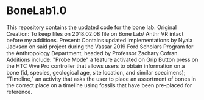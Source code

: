 # BoneLab1.0
This repository contains the updated code for the bone lab.
Original Creation: To keep files on 2018.02.08 file on Bone Lab/ Anthr VR intact before my additions. 
Present: Contains updated implementations by Nyala Jackson on said project during the Vassar 2019 Ford Scholars Program for the Anthropology Department, headed by Professor Zachary Cofran. Additions include: "Probe Mode" a feature activated on Grip Button press on the HTC Vive Pro controller that allows users to obtain information on a bone (id, species, geological age, site location, and similar specimens); "Timeline," an activity that asks the user to place an assortment of bones in the correct place on a timeline using fossils that have been pre-placed for reference. 
